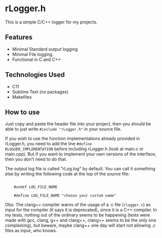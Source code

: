 # rLogger.h

This is a simple C/C++ logger for my projects.

## Features

- Minimal Standard output logging
- Minimal File logging
- Functional in C and C++

## Technologies Used

- C11
- Sublime Text (no packages)
- Makefiles

## How to use

Just copy and paste the header file into your project, then you should be able to just write <code>#include "rLogger.h"</code> in your source file.

If you wish to use the function implementations already provided in rLogger.h, you need to add the line <code>#define RLOGGER_IMPLEMENTATION</code> before including rLogger.h (look at main.c or main.cpp). 
But if you want to implement your own versions of the interface, then you don't need to do that.

The output log file is called "rLog.log" by default. You can call it something else by writing the following code at the top of the source file:

<code>
	#undef LOG_FILE_NAME <br/></code>
<code>
	#define LOG_FILE_NAME "choose your custom name"
</code>

Obs: The clang++ compiler warns of the usage of a .c file (<code>rlogger.c</code>) as input for the compiler (it says it is deprecated), since it is a C++ compiler. In my tests, nothing out of the ordinary seems to be happening (tests were made with gcc, clang, g++ and clang++, clang++ seems to be the only one complaining), but beware, maybe clang++ one day will start not allowing .c files as input, who knows.